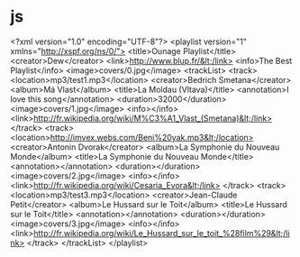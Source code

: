 js
==

&lt;?xml version="1.0" encoding="UTF-8"?> &lt;playlist version="1" xmlns="http://xspf.org/ns/0/">     &lt;title>Ounage Playlist&lt;/title>     &lt;creator>Dew&lt;/creator>     &lt;link>http://www.blup.fr/&lt;/link>     &lt;info>The Best Playlist&lt;/info>     &lt;image>covers/0.jpg&lt;/image>      &lt;trackList>          &lt;track>           &lt;location>mp3/test1.mp3&lt;/location>           &lt;creator>Bedrich Smetana&lt;/creator>           &lt;album>Má Vlast&lt;/album>           &lt;title>La Moldau (Vltava)&lt;/title>           &lt;annotation>I love this song&lt;/annotation>           &lt;duration>32000&lt;/duration>           &lt;image>covers/1.jpg&lt;/image>           &lt;info>&lt;/info>           &lt;link>http://fr.wikipedia.org/wiki/M%C3%A1_Vlast_(Smetana)&lt;/link>         &lt;/track>                  &lt;track>           &lt;location>http://imvex.webs.com/Beni%20yak.mp3&lt;/location>           &lt;creator>Antonin Dvorak&lt;/creator>           &lt;album>La Symphonie du Nouveau Monde&lt;/album>           &lt;title>La Symphonie du Nouveau Monde&lt;/title>           &lt;annotation>&lt;/annotation>           &lt;duration>&lt;/duration>           &lt;image>covers/2.jpg&lt;/image>           &lt;info>&lt;/info>           &lt;link>http://fr.wikipedia.org/wiki/Cesaria_Evora&lt;/link>         &lt;/track>                  &lt;track>           &lt;location>mp3/test3.mp3&lt;/location>           &lt;creator>Jean-Claude Petit&lt;/creator>           &lt;album>Le Hussard sur le Toit&lt;/album>           &lt;title>Le Hussard sur le Toit&lt;/title>           &lt;annotation>&lt;/annotation>           &lt;duration>&lt;/duration>           &lt;image>covers/3.jpg&lt;/image>           &lt;info>&lt;/info>           &lt;link>http://fr.wikipedia.org/wiki/Le_Hussard_sur_le_toit_%28film%29&lt;/link>         &lt;/track>      &lt;/trackList> &lt;/playlist>
